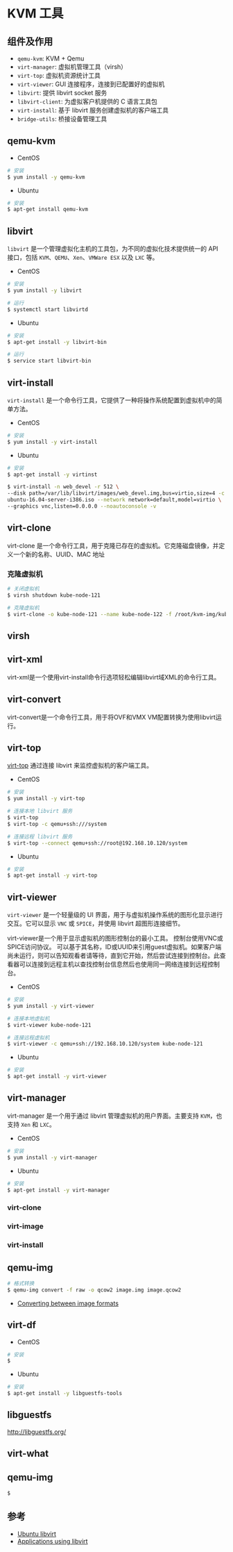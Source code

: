 # KVM 工具

## 组件及作用

* `qemu-kvm`: KVM + Qemu
* `virt-manager`: 虚拟机管理工具（virsh）
* `virt-top`: 虚拟机资源统计工具
* `virt-viewer`: GUI 连接程序，连接到已配置好的虚拟机
* `libvirt`: 提供 libvirt socket 服务
* `libvirt-client`: 为虚拟客户机提供的 C 语言工具包
* `virt-install`: 基于 libvirt 服务创建虚拟机的客户端工具
* `bridge-utils`: 桥接设备管理工具

## qemu-kvm

* CentOS

```bash
# 安装
$ yum install -y qemu-kvm
```

* Ubuntu

```bash
# 安装
$ apt-get install qemu-kvm
```

## libvirt

`libvirt` 是一个管理虚拟化主机的工具包，为不同的虚拟化技术提供统一的 API 接口，包括 `KVM`、`QEMU`、`Xen`、`VMWare ESX` 以及 `LXC` 等。

* CentOS

```bash
# 安装
$ yum install -y libvirt

# 运行
$ systemctl start libvirtd
```

* Ubuntu

```bash
# 安装
$ apt-get install -y libvirt-bin

# 运行
$ service start libvirt-bin
```


## virt-install

`virt-install` 是一个命令行工具，它提供了一种将操作系统配置到虚拟机中的简单方法。

* CentOS

```BASH
# 安装
$ yum install -y virt-install
```

* Ubuntu

```bash
# 安装
$ apt-get install -y virtinst

$ virt-install -n web_devel -r 512 \
--disk path=/var/lib/libvirt/images/web_devel.img,bus=virtio,size=4 -c \
ubuntu-16.04-server-i386.iso --network network=default,model=virtio \
--graphics vnc,listen=0.0.0.0 --noautoconsole -v
```


## virt-clone

virt-clone 是一个命令行工具，用于克隆已存在的虚拟机。它克隆磁盘镜像，并定义一个新的名称、UUID、MAC 地址

### 克隆虚拟机

```bash
# 关闭虚拟机
$ virsh shutdown kube-node-121

# 克隆虚拟机
$ virt-clone -o kube-node-121 --name kube-node-122 -f /root/kvm-img/kube-node-122.img
```

## virsh


## virt-xml

virt-xml是一个使用virt-install命令行选项轻松编辑libvirt域XML的命令行工具。


## virt-convert

virt-convert是一个命令行工具，用于将OVF和VMX VM配置转换为使用libvirt运行。


## virt-top

[virt-top](https://people.redhat.com/rjones/virt-top/) 通过连接 libvirt 来监控虚拟机的客户端工具。

* CentOS

```bash
# 安装
$ yum install -y virt-top

# 连接本地 libvirt 服务
$ virt-top
$ virt-top -c qemu+ssh:///system

# 连接远程 libvirt 服务
$ virt-top --connect qemu+ssh://root@192.168.10.120/system
```

* Ubuntu

```bash
# 安装
$ apt-get install -y virt-top
```


## virt-viewer

`virt-viewer` 是一个轻量级的 UI 界面，用于与虚拟机操作系统的图形化显示进行交互。它可以显示 `VNC` 或 `SPICE`，并使用 libvirt 超图形连接细节。

 virt-viewer是一个用于显示虚拟机的图形控制台的最小工具。 控制台使用VNC或SPICE访问协议。 可以基于其名称，ID或UUID来引用guest虚拟机。如果客户端尚未运行，则可以告知观看者请等待，直到它开始，然后尝试连接到控制台。此查看器可以连接到远程主机以查找控制台信息然后也使用同一网络连接到远程控制台。

* CentOS

```bash
# 安装
$ yum install -y virt-viewer

# 连接本地虚拟机
$ virt-viewer kube-node-121

# 连接远程虚拟机
$ virt-viewer -c qemu+ssh://192.168.10.120/system kube-node-121
```

* Ubuntu

```bash
# 安装
$ apt-get install -y virt-viewer
```


## virt-manager

virt-manager 是一个用于通过 libvirt 管理虚拟机的用户界面。主要支持 `KVM`，也支持 `Xen` 和 `LXC`。

* CentOS

```bash
# 安装
$ yum install -y virt-manager
```

* Ubuntu

```bash
# 安装
$ apt-get install -y virt-manager
```

### virt-clone
### virt-image
### virt-install


## qemu-img

```bash
# 格式转换
$ qemu-img convert -f raw -o qcow2 image.img image.qcow2
```

* [Converting between image formats](https://docs.openstack.org/image-guide/convert-images.html)


## virt-df

* CentOS

```bash
# 安装
$ 
```


* Ubuntu

```bash
# 安装
$ apt-get install -y libguestfs-tools
```


## libguestfs

http://libguestfs.org/


## virt-what


## qemu-img

```bash
$ 
```

## 参考

* [Ubuntu libvirt](https://help.ubuntu.com/lts/serverguide/libvirt.html)
* [Applications using libvirt](https://libvirt.org/apps.html)